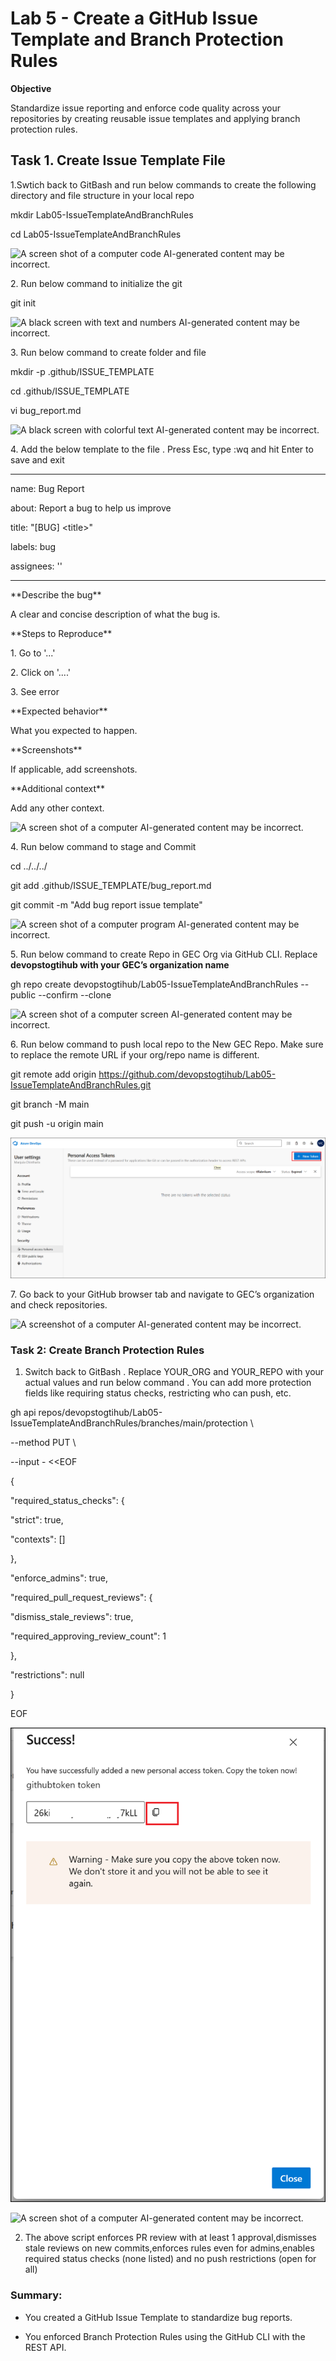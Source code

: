 # Lab 5 - Create a GitHub Issue Template and Branch Protection Rules

**Objective**

Standardize issue reporting and enforce code quality across your
repositories by creating reusable issue templates and applying branch
protection rules.

## Task 1. Create Issue Template File

1.Swtich back to GitBash and run below commands to create the following
directory and file structure in your local repo

mkdir Lab05-IssueTemplateAndBranchRules

cd Lab05-IssueTemplateAndBranchRules

![A screen shot of a computer code AI-generated content may be
incorrect.](./media/image1.png)

2\. Run below command to initialize the git

git init

![A black screen with text and numbers AI-generated content may be
incorrect.](./media/image2.png)

3\. Run below command to create folder and file

mkdir -p .github/ISSUE_TEMPLATE

cd .github/ISSUE_TEMPLATE

vi bug_report.md

![A black screen with colorful text AI-generated content may be
incorrect.](./media/image3.png)

4\. Add the below template to the file . Press Esc, type :wq and hit
Enter to save and exit

---

name: Bug Report

about: Report a bug to help us improve

title: "\[BUG\] \<title\>"

labels: bug

assignees: ''

---

\*\*Describe the bug\*\*

A clear and concise description of what the bug is.

\*\*Steps to Reproduce\*\*

1\. Go to '...'

2\. Click on '....'

3\. See error

\*\*Expected behavior\*\*

What you expected to happen.

\*\*Screenshots\*\*

If applicable, add screenshots.

\*\*Additional context\*\*

Add any other context.

![A screen shot of a computer AI-generated content may be
incorrect.](./media/image4.png)

4\. Run below command to stage and Commit

cd ../../../

git add .github/ISSUE_TEMPLATE/bug_report.md

git commit -m "Add bug report issue template"

![A screen shot of a computer program AI-generated content may be
incorrect.](./media/image5.png)

5\. Run below command to create Repo in GEC Org via GitHub CLI. Replace
**devopstogtihub with your GEC’s organization name**

gh repo create devopstogtihub/Lab05-IssueTemplateAndBranchRules --public
--confirm --clone

![A screen shot of a computer screen AI-generated content may be
incorrect.](./media/image6.png)

6\. Run below command to push local repo to the New GEC Repo. Make sure
to replace the remote URL if your org/repo name is different.

git remote add origin
https://github.com/devopstogtihub/Lab05-IssueTemplateAndBranchRules.git

git branch -M main

git push -u origin main

![](./media/image7.png)

7\. Go back to your GitHub browser tab and navigate to GEC’s
organization and check repositories.

![A screenshot of a computer AI-generated content may be
incorrect.](./media/image8.png)

### Task 2: Create Branch Protection Rules

1.  Switch back to GitBash . Replace YOUR_ORG and YOUR_REPO with your
    actual values and run below command . You can add more protection
    fields like requiring status checks, restricting who can push, etc.

gh api
repos/devopstogtihub/Lab05-IssueTemplateAndBranchRules/branches/main/protection
\\

--method PUT \\

--input - \<\<EOF

{

"required_status_checks": {

"strict": true,

"contexts": \[\]

},

"enforce_admins": true,

"required_pull_request_reviews": {

"dismiss_stale_reviews": true,

"required_approving_review_count": 1

},

"restrictions": null

}

EOF

![](./media/image9.png)

![A screen shot of a computer AI-generated content may be
incorrect.](./media/image10.png)

2.  The above script enforces PR review with at least 1
    approval,dismisses stale reviews on new commits,enforces rules even
    for admins,enables required status checks (none listed) and no push
    restrictions (open for all)

### Summary:

- You created a GitHub Issue Template to standardize bug reports.

- You enforced Branch Protection Rules using the GitHub CLI with the
  REST API.
